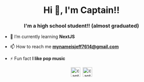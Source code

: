 <link rel="stylesheet" href="devicon.min.css">

<h1 align="center">Hi 👋, I'm Captain!!</h1>
<h3 align="center">I'm a high school student!! (almost graduated)</h3>

- 🌱 I’m currently learning **NextJS**

- 📫 How to reach me **mynameisjeff7614@gmail.com**

- ⚡ Fun fact **I like pop music**

<p align="center">
<a href="https://twitter.com/captainistz" target="blank"><img align="center" src="https://cdn.jsdelivr.net/npm/simple-icons@3.0.1/icons/twitter.svg" alt="captainistz" height="30" width="30" /></a>&nbsp
<a href="https://instagram.com/captainistz" target="blank"><img align="center" src="https://cdn.jsdelivr.net/npm/simple-icons@3.0.1/icons/instagram.svg" alt="captainistz" height="30" width="30" /></a>
</p>
